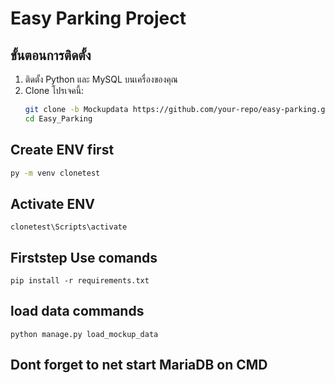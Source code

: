 # Easy Parking Project

## ขั้นตอนการติดตั้ง

1. ติดตั้ง Python และ MySQL บนเครื่องของคุณ
2. Clone โปรเจคนี้:
   ```bash
   git clone -b Mockupdata https://github.com/your-repo/easy-parking.git
   cd Easy_Parking

## Create ENV first 
 ```bash
 py -m venv clonetest
 ```
  
## Activate ENV 
```
clonetest\Scripts\activate
```

## Firststep Use comands 
```
pip install -r requirements.txt
```

## load data commands 
```
python manage.py load_mockup_data
```
##  Dont forget to net start MariaDB on CMD 

